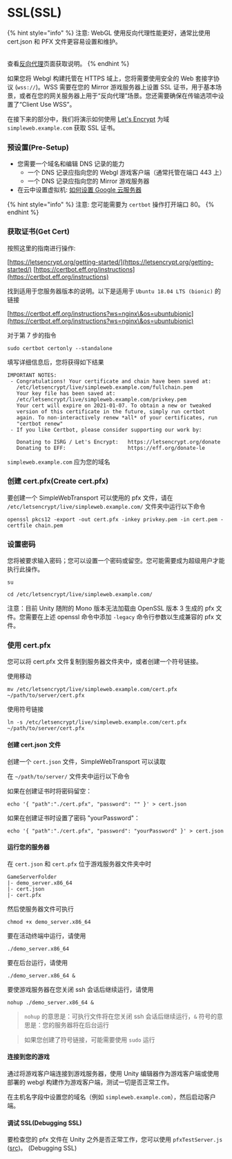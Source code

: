 # SSL(SSL)

{% hint style="info" %}
注意: WebGL 使用反向代理性能更好，通常比使用 cert.json 和 PFX 文件更容易设置和维护。

\
查看[反向代理](reverse-proxy/)页面获取说明。
{% endhint %}

如果您将 Webgl 构建托管在 HTTPS 域上，您将需要使用安全的 Web 套接字协议 (`wss://`)。WSS 需要在您的 Mirror 游戏服务器上设置 SSL 证书，用于基本场景，或者在您的网关服务器上用于“反向代理”场景。您还需要确保在传输选项中设置了“Client Use WSS”。

在接下来的部分中，我们将演示如何使用 [Let's Encrypt](https://letsencrypt.org/) 为域 `simpleweb.example.com` 获取 SSL 证书。

### 预设置(Pre-Setup)

* 您需要一个域名和编辑 DNS 记录的能力
  * 一个 DNS 记录应指向您的 Webgl 游戏客户端（通常托管在端口 443 上）
  * 一个 DNS 记录应指向您的 Mirror 游戏服务器
* 在云中设置虚拟机: [如何设置 Google 云服务器](https://mirror-networking.com/docs/Articles/Guides/DevServer/gcloud/index.html)

{% hint style="info" %}
注意: 您可能需要为 `certbot` 操作打开端口 80。
{% endhint %}

### 获取证书(Get Cert)

按照这里的指南进行操作:

[https://letsencrypt.org/getting-started/](https://letsencrypt.org/getting-started/) [https://certbot.eff.org/instructions](https://certbot.eff.org/instructions)

找到适用于您服务器版本的说明。以下是适用于 `Ubuntu 18.04 LTS (bionic)` 的链接

[https://certbot.eff.org/instructions?ws=nginx\&os=ubuntubionic](https://certbot.eff.org/instructions?ws=nginx\&os=ubuntubionic)

对于第 7 步的指令

```
sudo certbot certonly --standalone
```

填写详细信息后，您将获得如下结果

```
IMPORTANT NOTES:
 - Congratulations! Your certificate and chain have been saved at:
   /etc/letsencrypt/live/simpleweb.example.com/fullchain.pem
   Your key file has been saved at:
   /etc/letsencrypt/live/simpleweb.example.com/privkey.pem
   Your cert will expire on 2021-01-07. To obtain a new or tweaked
   version of this certificate in the future, simply run certbot
   again. To non-interactively renew *all* of your certificates, run
   "certbot renew"
 - If you like Certbot, please consider supporting our work by:

   Donating to ISRG / Let's Encrypt:   https://letsencrypt.org/donate
   Donating to EFF:                    https://eff.org/donate-le
```

`simpleweb.example.com` 应为您的域名

### 创建 cert.pfx(Create cert.pfx)

要创建一个 SimpleWebTransport 可以使用的 pfx 文件，请在 `/etc/letsencrypt/live/simpleweb.example.com/` 文件夹中运行以下命令

```
openssl pkcs12 -export -out cert.pfx -inkey privkey.pem -in cert.pem -certfile chain.pem
```

### 设置密码

您将被要求输入密码；您可以设置一个密码或留空。您可能需要成为超级用户才能执行此操作。

```
su

cd /etc/letsencrypt/live/simpleweb.example.com/
```

注意：目前 Unity 随附的 Mono 版本无法加载由 OpenSSL 版本 3 生成的 pfx 文件。您需要在上述 openssl 命令中添加 `-legacy` 命令行参数以生成兼容的 pfx 文件。

### 使用 cert.pfx

您可以将 cert.pfx 文件复制到服务器文件夹中，或者创建一个符号链接。

使用移动

```
mv /etc/letsencrypt/live/simpleweb.example.com/cert.pfx ~/path/to/server/cert.pfx
```

使用符号链接

```
ln -s /etc/letsencrypt/live/simpleweb.example.com/cert.pfx ~/path/to/server/cert.pfx
```

#### 创建 cert.json 文件

创建一个 `cert.json` 文件，SimpleWebTransport 可以读取

在 `~/path/to/server/` 文件夹中运行以下命令

如果在创建证书时将密码留空：

```
echo '{ "path":"./cert.pfx", "password": "" }' > cert.json
```

如果在创建证书时设置了密码 "yourPassword"：

```
echo '{ "path":"./cert.pfx", "password": "yourPassword" }' > cert.json
```

#### 运行您的服务器

在 `cert.json` 和 `cert.pfx` 位于游戏服务器文件夹中时

```
GameServerFolder
|- demo_server.x86_64
|- cert.json
|- cert.pfx
```

然后使服务器文件可执行

```
chmod +x demo_server.x86_64
```

要在活动终端中运行，请使用

```
./demo_server.x86_64
```

要在后台运行，请使用

```
./demo_server.x86_64 &
```

要使游戏服务器在您关闭 ssh 会话后继续运行，请使用

```
nohup ./demo_server.x86_64 &
```

> `nohup` 的意思是：可执行文件将在您关闭 ssh 会话后继续运行，`&` 符号的意思是：您的服务器将在后台运行

> 如果您创建了符号链接，可能需要使用 `sudo` 运行

#### 连接到您的游戏

通过将游戏客户端连接到游戏服务器，使用 Unity 编辑器作为游戏客户端或使用部署的 webgl 构建作为游戏客户端，测试一切是否正常工作。

在主机名字段中设置您的域名（例如 `simpleweb.example.com`），然后启动客户端。

#### 调试 SSL(Debugging SSL)

要检查您的 pfx 文件在 Unity 之外是否正常工作，您可以使用 `pfxTestServer.js` ([src](https://github.com/James-Frowen/SimpleWebTransport/blob/master/DebugScripts\~/node\~/pfxTestServer.js))。 (Debugging SSL)
